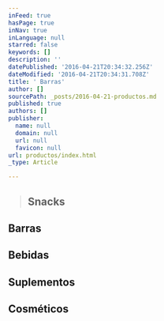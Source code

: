 ```yaml
---
inFeed: true
hasPage: true
inNav: true
inLanguage: null
starred: false
keywords: []
description: ''
datePublished: '2016-04-21T20:34:32.256Z'
dateModified: '2016-04-21T20:34:31.708Z'
title: ' Barras'
author: []
sourcePath: _posts/2016-04-21-productos.md
published: true
authors: []
publisher:
  name: null
  domain: null
  url: null
  favicon: null
url: productos/index.html
_type: Article

---
```

> ## Snacks

## Barras

## Bebidas

## Suplementos

## Cosméticos